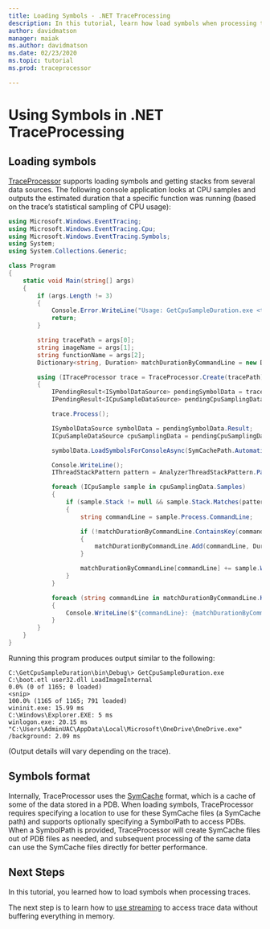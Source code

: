 ```yaml
---
title: Loading Symbols - .NET TraceProcessing
description: In this tutorial, learn how load symbols when processing traces.
author: davidmatson
manager: maiak
ms.author: davidmatson
ms.date: 02/23/2020
ms.topic: tutorial
ms.prod: traceprocessor

---
```


# Using Symbols in .NET TraceProcessing

## Loading symbols

[TraceProcessor](xref:Microsoft.Windows.EventTracing.TraceProcessor) supports loading symbols and getting stacks from several data sources. The following console application looks at CPU samples and outputs the estimated duration that a specific function was running (based on the trace’s statistical sampling of CPU usage):

```csharp
using Microsoft.Windows.EventTracing;
using Microsoft.Windows.EventTracing.Cpu;
using Microsoft.Windows.EventTracing.Symbols;
using System;
using System.Collections.Generic;

class Program
{
    static void Main(string[] args)
    {
        if (args.Length != 3)
        {
            Console.Error.WriteLine("Usage: GetCpuSampleDuration.exe <trace.etl> <imageName> <functionName>");
            return;
        }

        string tracePath = args[0];
        string imageName = args[1];
        string functionName = args[2];
        Dictionary<string, Duration> matchDurationByCommandLine = new Dictionary<string, Duration>();

        using (ITraceProcessor trace = TraceProcessor.Create(tracePath))
        {
            IPendingResult<ISymbolDataSource> pendingSymbolData = trace.UseSymbols();
            IPendingResult<ICpuSampleDataSource> pendingCpuSamplingData = trace.UseCpuSamplingData();

            trace.Process();

            ISymbolDataSource symbolData = pendingSymbolData.Result;
            ICpuSampleDataSource cpuSamplingData = pendingCpuSamplingData.Result;

            symbolData.LoadSymbolsForConsoleAsync(SymCachePath.Automatic, SymbolPath.Automatic).GetAwaiter().GetResult();

            Console.WriteLine();
            IThreadStackPattern pattern = AnalyzerThreadStackPattern.Parse($"{imageName}!{functionName}");

            foreach (ICpuSample sample in cpuSamplingData.Samples)
            {
                if (sample.Stack != null && sample.Stack.Matches(pattern))
                {
                    string commandLine = sample.Process.CommandLine;

                    if (!matchDurationByCommandLine.ContainsKey(commandLine))
                    {
                        matchDurationByCommandLine.Add(commandLine, Duration.Zero);
                    }

                    matchDurationByCommandLine[commandLine] += sample.Weight;
                }
            }

            foreach (string commandLine in matchDurationByCommandLine.Keys)
            {
                Console.WriteLine($"{commandLine}: {matchDurationByCommandLine[commandLine]}");
            }
        }
    }
}
```

Running this program produces output similar to the following:

```shell
C:\GetCpuSampleDuration\bin\Debug\> GetCpuSampleDuration.exe C:\boot.etl user32.dll LoadImageInternal
0.0% (0 of 1165; 0 loaded)
<snip>
100.0% (1165 of 1165; 791 loaded)
wininit.exe: 15.99 ms
C:\Windows\Explorer.EXE: 5 ms
winlogon.exe: 20.15 ms
"C:\Users\AdminUAC\AppData\Local\Microsoft\OneDrive\OneDrive.exe" /background: 2.09 ms
```

(Output details will vary depending on the trace).

## Symbols format

Internally, TraceProcessor uses the [SymCache](https://docs.microsoft.com/windows-hardware/test/wpt/loading-symbols#symcache-path) format, which is a cache of some of the data stored in a PDB. When loading symbols, TraceProcessor requires specifying a location to use for these SymCache files (a SymCache path) and supports optionally specifying a SymbolPath to access PDBs. When a SymbolPath is provided, TraceProcessor will create SymCache files out of PDB files as needed, and subsequent processing of the same data can use the SymCache files directly for better performance.

## Next Steps

In this tutorial, you learned how to load symbols when processing traces.

The next step is to learn how to [use streaming](streaming.md) to access trace data without buffering everything in memory.
